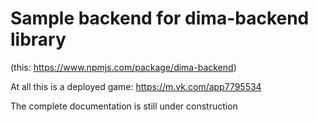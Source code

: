 # Sample backend for dima-backend library

(this: https://www.npmjs.com/package/dima-backend)

At all this is a deployed game: https://m.vk.com/app7795534

The complete documentation is still under construction

